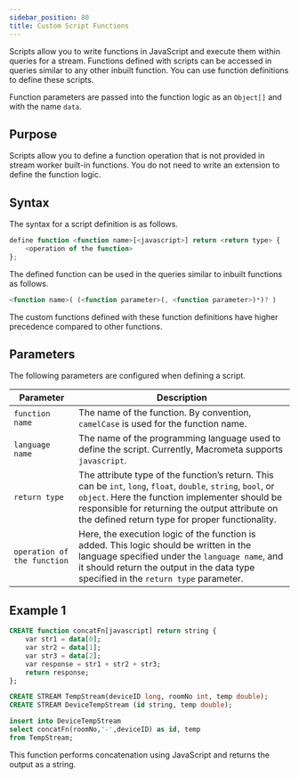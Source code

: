```yaml
---
sidebar_position: 80
title: Custom Script Functions
---
```


Scripts allow you to write functions in JavaScript and execute them within queries for a stream. Functions defined with scripts can be accessed in queries similar to any other inbuilt function. You can use function definitions to define these scripts.

Function parameters are passed into the function logic as an `Object[]` and with the name `data`.

## Purpose

Scripts allow you to define a function operation that is not provided in stream worker built-in functions. You do not need to write an extension to define the function logic.

## Syntax

The syntax for a script definition is as follows.

```js
define function <function name>[<javascript>] return <return type> {
    <operation of the function>
};
```

The defined function can be used in the queries similar to inbuilt functions as follows.

```js
<function name>( (<function parameter>(, <function parameter>)*)? )
```

The custom functions defined with these function definitions have higher precedence compared to other functions.

## Parameters

The following parameters are configured when defining a script.

| Parameter     | Description |
| ------------- |-------------|
| `function name`| 	The name of the function. By convention, `camelCase` is used for the function name.|
|`language name`| The name of the programming language used to define the script. Currently, Macrometa supports `javascript`.|
| `return type`| The attribute type of the function’s return. This can be `int`, `long`, `float`, `double`, `string`, `bool`, or `object`. Here the function implementer should be responsible for returning the output attribute on the defined return type for proper functionality.
|`operation of the function`| Here, the execution logic of the function is added. This logic should be written in the language specified under the `language name`, and it should return the output in the data type specified in the `return type` parameter.

## Example 1

```sql
CREATE function concatFn[javascript] return string {
    var str1 = data[0];
    var str2 = data[1];
    var str3 = data[2];
    var response = str1 + str2 + str3;
    return response;
};

CREATE STREAM TempStream(deviceID long, roomNo int, temp double);
CREATE STREAM DeviceTempStream (id string, temp double);

insert into DeviceTempStream
select concatFn(roomNo,'-',deviceID) as id, temp
from TempStream;
```

This function performs concatenation using JavaScript and returns the output as a string.
